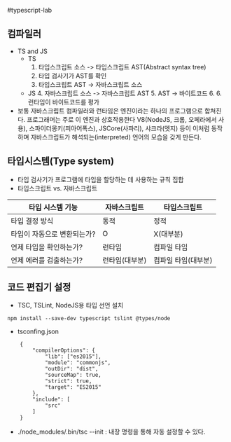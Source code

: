 #typescript-lab

## 컴파일러
- TS and JS
    - TS 
        1. 타입스크립트 소스 -> 타입스크립트 AST(Abstract syntax tree)
        2. 타입 검사기가 AST를 확인
        3. 타입스크립트 AST -> 자바스크립트 소스
    - JS
        4. 자바스크립트 소스 -> 자바스크립트 AST
        5. AST -> 바이트코드
        6. 6. 런타임이 바이트코드를 평가
- 보통 자바스크립트 컴파일러와 런타임은 엔진이라는 하나의 프로그램으로 합쳐진다.
    프로그래머는 주로 이 엔진과 상호작용한다
    V8(NodeJS, 크롬, 오페라에서 사용), 스파이더몽키(피아어폭스), JSCore(사파리), 샤크라(엣지) 등이 이처럼 동작하며 
    자바스크립트가 해석되는(interpreted) 언어의 모습을 갖게 만든다.

## 타입시스템(Type system)
- 타입 검사기가 프로그램에 타입을 할당하는 데 사용하는 규칙 집합
- 타입스크립트 vs. 자바스크립트

| 타입 시스템 기능 | 자바스크립트 | 타입스크립트 |
|-------|---|---|
| 타입 결정 방식 | 동적 | 정적 |
| 타입이 자동으로 변환되는가? | O | X(대부분) |
| 언제 타입을 확인하는가? | 런타임 | 컴파일 타임 |
| 언제 에러를 검출하는가? | 런타임(대부분) | 컴파일 타임(대부분) |

## 코드 편집기 설정
- TSC, TSLint, NodeJS용 타입 선언 설치

```npm install --save-dev typescript tslint @types/node```

- tsconfing.json
```
    {
        "compilerOptions": {
            "lib": ["es2015"],
            "module": "commonjs",
            "outDir": "dist",
            "sourceMap": true,
            "strict": true,
            "target": "ES2015"
        },
        "include": [
            "src"
        ]
    }
```
- ./node_modules/.bin/tsc --init : 내장 명령을 통해 자동 설정할 수 있다.


